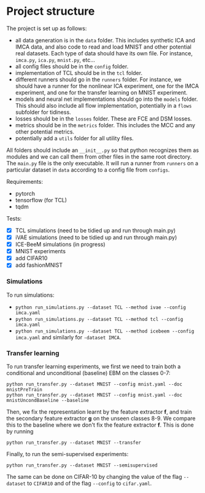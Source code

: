 # Project structure
The project is set up as follows:
- all data generation is in the `data` folder. This includes synthetic ICA and IMCA data, and also code to read and load MNIST and other potential real datasets. Each type of data should have its own file. For instance, `imca.py`, `ica.py`, `mnist.py`, etc...
- all config files should be in the `config` folder.
- implementation of TCL should be in the `tcl` folder.
- different runners should go in the `runners` folder. For instance, we should have a runner for the nonlinear ICA experiment, one for the IMCA experiment, and one for the transfer learning on MNIST experiment.
- models and neural net implementations should go into the `models` folder. This should also include all flow implementation, potentially in a `flows` subfolder for tidiness.
- losses should be in the `losses` folder. These are FCE and DSM losses.
- metrics should be in the `metrics` folder. This includes the MCC and any other potential metrics.
- potentially add a `utils` folder for all utility files.

All folders should include an `__init__.py` so that python recognizes them as modules and we can call them from other files in the same root directory.
The `main.py` file is the only executable. It will run a runner from `runners` on a particular dataset in `data` according to a config file from `configs`.

Requirements:
 - pytorch 
 - tensorflow (for TCL)
 - tqdm

Tests:
- [x] TCL simulations (need to be tidied up and run through main.py)
- [x] iVAE simulations (need to be tidied up and run through main.py)
- [x] ICE-BeeM simulations (in progress)
- [x] MNIST experiments 
- [x] add CIFAR10
- [x] add fashionMNIST

### Simulations

To run simulations:
- `python run_simulations.py --dataset TCL --method ivae --config imca.yaml`
- `python run_simulations.py --dataset TCL --method tcl --config imca.yaml`
- `python run_simulations.py --dataset TCL --method icebeem --config imca.yaml`
and similarly for `-dataset IMCA`.

### Transfer learning
To run transfer learning experiments, we first we need to train both a conditional and unconditional (baseline) EBM on the classes
0-7:

```
python run_transfer.py --dataset MNIST --config mnist.yaml --doc mnistPreTrain
python run_transfer.py --dataset MNIST --config mnist.yaml --doc mnistUncondBaseline --baseline
```
Then, we fix the representation learnt by the feature extractor **f**, and train the secondary feature extractor **g** on
the unseen classes 8-9. We compare this to the baseline where we don't fix the feature extractor **f**. This is done by 
running
```
python run_transfer.py --dataset MNIST --transfer
```
Finally, to run the semi-supervised experiments:
```
python run_transfer.py --dataset MNIST --semisupervised
```

The same can be done on CIFAR-10 by changing the value of the flag `--dataset` to `CIFAR10` and of the flag 
`--config` to `cifar.yaml`.
